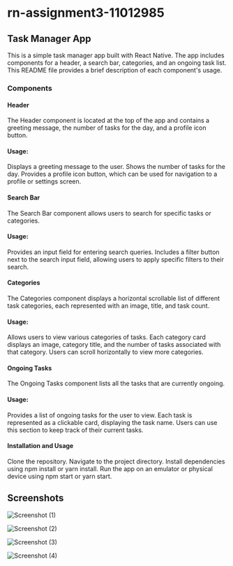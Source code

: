 # rn-assignment3-11012985
## Task Manager App
This is a simple task manager app built with React Native. The app includes components for a header, a search bar, categories, and an ongoing task list. This README file provides a brief description of each component's usage.

### Components
#### Header
The Header component is located at the top of the app and contains a greeting message, the number of tasks for the day, and a profile icon button.

#### Usage:
Displays a greeting message to the user.
Shows the number of tasks for the day.
Provides a profile icon button, which can be used for navigation to a profile or settings screen.
#### Search Bar
The Search Bar component allows users to search for specific tasks or categories.

#### Usage:
Provides an input field for entering search queries.
Includes a filter button next to the search input field, allowing users to apply specific filters to their search.
#### Categories
The Categories component displays a horizontal scrollable list of different task categories, each represented with an image, title, and task count.

#### Usage:
Allows users to view various categories of tasks.
Each category card displays an image, category title, and the number of tasks associated with that category.
Users can scroll horizontally to view more categories.

####  Ongoing Tasks
The Ongoing Tasks component lists all the tasks that are currently ongoing.

#### Usage:
Provides a list of ongoing tasks for the user to view.
Each task is represented as a clickable card, displaying the task name.
Users can use this section to keep track of their current tasks.

#### Installation and Usage
Clone the repository.
Navigate to the project directory.
Install dependencies using npm install or yarn install.
Run the app on an emulator or physical device using npm start or yarn start.

## Screenshots

![Screenshot (1)](https://github.com/BrightAgbemenu/rn-assignment3-11012985/assets/136804517/6c15d779-5ba7-4283-9c86-714014530936)

![Screenshot (2)](https://github.com/BrightAgbemenu/rn-assignment3-11012985/assets/136804517/eeb670f1-a9ca-44aa-abcb-eb1db0f9e5de)

![Screenshot (3)](https://github.com/BrightAgbemenu/rn-assignment3-11012985/assets/136804517/8c397c8d-1ffb-4a72-9505-6741084d6ed8)

![Screenshot (4)](https://github.com/BrightAgbemenu/rn-assignment3-11012985/assets/136804517/6e1562fc-192b-4d3e-9f64-1e93a204b88a)
